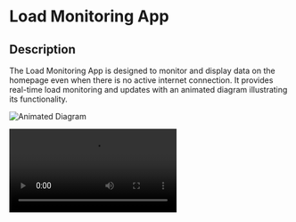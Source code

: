# Load Monitoring App

## Description
The Load Monitoring App is designed to monitor and display data on the homepage even when there is no active internet connection. It provides real-time load monitoring and updates with an animated diagram illustrating its functionality.

![Animated Diagram](https://iili.io/J6f5v6J.gif)

<video src="./demo_video.mov" controls="controls" style="max-width: 100%;">

## Table of Contents
- [Installation](#installation)
- [Usage](#usage)
- [Features](#features)
- [Frontend Technologies Used](#frontend-technologies-used)
- [Backend Technologies Used](#backend-technologies-used)
- [Contact](#contact)

## Installation
To install the Load Monitoring App, follow these steps:

1. Clone the repository:
    ```bash
    git clone git@github.com:isamir909/load-monitoring.git
    ```

2. Navigate to the project directory:
    ```bash
    cd load-monitoring
    ```

3. Install and start each component:
### Server
    ```bash
    cd server
    pnpm install
    pnpm build
    pnpm start
    ```

### Node Client
    ```bash
    cd nodeClient
    pnpm install
    pnpm build
    pnpm start
    ```

### Next.js Client
    ```bash
    cd nextClient
    pnpm install
    pnpm build
    pnpm start
    ```

## Usage
To run the app, ensure all components (Server, Node Client, and Next.js Client) are started as described above.and before that Create the .env file from the given sample env.

## Features
- Real-time monitoring of CPU load and memory usage
- Processor information, including type, total memory, number of cores, and clock speed
- Live status of machine online/offline

## Frontend Technologies Used
- `Next.js`
- `Tailwind CSS`
- `socket.io-client`
- `typescript`

## Backend Technologies Used
- `Node.js`
- `Express.js`
- `socket.io`
- `MongoDB`

## Contact
- ##### Email: samirlohiya909@gmail.com
- ##### Website: https://samirlohiya.netlify.app/ 
